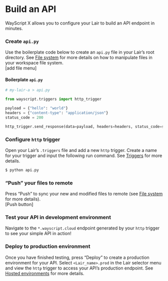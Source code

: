 # Build an API

WayScript X allows you to configure your Lair to build an API endpoint in minutes.

### Create `api.py`

Use the boilerplate code below to create an `api.py` file in your Lair’s root directory. See [File system](https://coda.io/d/WayScript-X-Docs_d2kDMDaZ6QP/File-system_sua4L) for more details on how to manipulate files in your workspace file system.  
\[add file menu\]

#### Boilerplate `api.py`

```python
# my-lair-a > api.py

from wayscript.triggers import http_trigger

payload = {"hello": "world"}
headers = {"content-type": "application/json"}
status_code = 200

http_trigger.send_response(data=payload, headers=headers, status_code=status_code)
```

### Configure `http` trigger

Open your Lair’s `.triggers` file and add a new `http` trigger. Create a name for your trigger and input the following run command. See [Triggers](https://coda.io/d/WayScript-X-Docs_d2kDMDaZ6QP/Triggers_suAFX) for more details.

```bash
$ python api.py
```

### “Push” your files to remote

Press “Push” to sync your new and modified files to remote \(see [File system](https://coda.io/d/WayScript-X-Docs_d2kDMDaZ6QP/File-system_sua4L) for more details\).  
\[Push button\]

### Test your API in development environment

Navigate to the `*.wayscript.cloud` endpoint generated by your `http` trigger to see your simple API in action!

### Deploy to production environment

Once you have finished testing, press “Deploy” to create a production environment for your API. Select `<Lair_name>.prod` in the Lair selector menu and view the `http` trigger to access your API’s production endpoint. See [Hosted environments](https://coda.io/d/WayScript-X-Docs_d2kDMDaZ6QP/Hosted-environments_suwGe) for more details.

